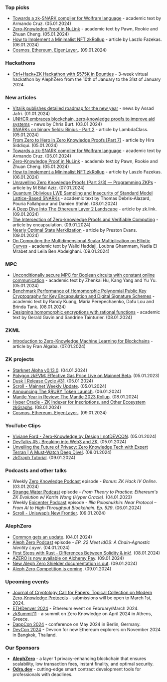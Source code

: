 ### Top picks
* [Towards a zk-SNARK compiler for Wolfram language](https://arxiv.org/pdf/2401.02935.pdf) - academic text by Armando Cruz. (05.01.2024)
* [Zero-Knowledge Proof in NuLink](https://arxiv.org/pdf/2401.03118.pdf) - academic text by Pawn, Rookie and Zhuan Cheng. (05.01.2024)
* [How to Implement a Minimalist NFT zkRollup](https://medium.com/coinmonks/how-to-implement-a-minimalist-nft-zkrollup-b93fd4e326ad) - article by Laszlo Fazekas. (06.01.2024)
* [Cosmos. Ethereum. EigenLayer.](https://www.blog.eigenlayer.xyz/cosmos/). (09.01.2024)

### Hackathons
* [Ctrl+Hack+ZK Hackathon with $575K in Bounties](https://hack.alephzero.org/) - 3-week virtual hackathon by AlephZero from the 10th of January to the 31st of January 2024. 

### New articles 
* [Vitalik publishes detailed roadmap for the new year](https://cryptoslate.com/vitalik-publishes-detailed-roadmap-for-the-new-year/) - news by Assad Jafri. (01.01.2024)
* [UNHCR embraces blockchain, zero-knowledge proofs to improve aid systems](https://www.biometricupdate.com/202401/unhcr-embraces-blockchain-zero-knowledge-proofs-to-improve-aid-systems) - news by Chris Burt. (03.01.2024)
* [SNARKs on binary fields: Binius - Part 2](https://blog.lambdaclass.com/binius-part-2/) - article by LambdaClass. (05.01.2024)
* [From Zero to Hero in Zero Knowledge Proofs [Part 7]](https://medium.com/coinmonks/from-zero-to-hero-in-zero-knowledge-proofs-part-7-61d639c2ef02) - article by Hira Siddiqui. (05.01.2024)
* [Towards a zk-SNARK compiler for Wolfram language](https://arxiv.org/pdf/2401.02935.pdf) - academic text by Armando Cruz. (05.01.2024)
* [Zero-Knowledge Proof in NuLink](https://arxiv.org/pdf/2401.03118.pdf) - academix text by Pawn, Rookie and Zhuan Cheng. (05.01.2024)
* [How to Implement a Minimalist NFT zkRollup](https://medium.com/coinmonks/how-to-implement-a-minimalist-nft-zkrollup-b93fd4e326ad) - article by Laszlo Fazekas. (06.01.2024)
* [Unravelling Zero Knowledge Proofs (Part 3/3) — Programming ZKPs](https://medium.com/@mbilalaziz.01/unravelling-zero-knowledge-proofs-part-3-3-programming-zkps-fc1f6ab94154) - article by M Bilal Aziz. (07.01.2024)
* [Quantum Oblivious LWE Sampling and Insecurity of Standard Model Lattice-Based SNARKs](https://eprint.iacr.org/2024/030.pdf) - academic text by Thomas Debris-Alazard, Pouria Fallahpour and Damien Stehlé. (08.01.2024)
* [A Deep Dive Into The Ethereum Layer 2 Landscape](https://blog.zk.link/a-deep-dive-into-the-ethereum-layer-2-landscape-f5d2b1f9aa90) - article by zk.link. (09.01.2024)
* [The Intersection of Zero-knowledge Proofs and Verifiable Computing](https://hackernoon.com/the-intersection-of-zero-knowledge-proofs-and-verifiable-computing) - article by encapsulation. (09.01.2024)
* [Nearly Optimal State Merklization](https://mirror.xyz/sovlabs.eth/jfx_cJ_15saejG9ZuQWjnGnG-NfahbazQH98i1J3NN8) - article by Preston Evans. (09.01.2024)
* [On Computing the Multidimensional Scalar Multiplication on Elliptic Curves](https://eprint.iacr.org/2024/038.pdf) - academic text by Walid Haddaji, Loubna Ghammam, Nadia El Mrabet and Leila Ben Abdelghani. (09.01.2024)

### MPC
* [Unconditionally secure MPC for Boolean circuits with constant online communication](https://eprint.iacr.org/2024/015.pdf) - academic text by Zhenkai Hu, Kang Yang and Yu Yu. (05.01.2024)
* [Benchmark Performance of Homomorphic Polynomial Public Key Cryptography for Key Encapsulation and Digital Signature Schemes](https://eprint.iacr.org/2024/019.pdf) - academic text by Randy Kuang, Maria Perepechaenko, Dafu Lou and Brinda Tank. (08.01.2024)
* [Designing homomorphic encryptions with rational functions](https://eprint.iacr.org/2024/021.pdf) - academic text by Gerald Gavin and Sandrine Tainturier. (08.01.2024)

### ZKML
* [Introduction to Zero-Knowledge Machine Learning for Blockchains](https://medium.com/@franalgaba/introduction-to-zero-knowledge-machine-learning-for-blockchains-c78ec97cf5a2) - article by Fran Algaba. (07.01.2024)

### ZK projects
* [Starknet Alpha v0.13.0](https://governance.starknet.io/voting-proposals/0x8cf15c543775031ca8a8960747c00b501d0a6e4baef8ca8518701f73f98d61cb). (04.01.2024)
* [Polygon zkEVM: Effective Gas Price Live on Mainnet Beta](https://polygon.technology/blog/polygon-zkevm-effective-gas-price-live-on-mainnet-beta). (05.01.2023)
* [Dusk | Release Cycle #31](https://dusk.network/news/release-cycle-update-31/). (05.01.2024)
* [Scroll - Mainnet Weekly Update](https://twitter.com/Scroll_ZKP/status/1743384743562150119). (05.01.2024)
* [Announcing The $RUBY Token Launch](https://rubyprotocol.medium.com/announcing-the-ruby-token-launch-5a99eb47aa11). (06.01.2024)
* [Mantle Year in Review: The Mantle 2023 Rollup](https://www.mantle.xyz/blog/reviews/mantle-year-in-review-2023-rollup). (08.01.2024)
* [Hyper Oracle - ZK Indexer for Inscriptions, and Other Ecosystem zkGraphs](https://mirror.xyz/hyperoracleblog.eth/r9TxobqUZvqyXNNyddiLWd0EaYymoIxu8T6Ayg1ENx0). (08.01.2024)
* [Cosmos. Ethereum. EigenLayer.](https://www.blog.eigenlayer.xyz/cosmos/). (09.01.2024)

### YouTube Clips
* [Viviane Ford - Zero-Knowledge by Design I notDEVCON](https://www.youtube.com/watch?v=YvEJr7r94dg). (05.01.2024)
* [DevTalks #5 : Breaking into Web3 and ZK](https://www.youtube.com/watch?v=0SF5ZrLO1yg). (05.01.2024)
* [Unveiling the Future of Privacy: Zero Knowledge Tech with Expert Terran | A Must-Watch Deep Dive!](https://www.youtube.com/watch?v=dlawkGtlleY). (08.01.2024)
* [zkGraph Tutorial](https://www.youtube.com/watch?v=_llgitrl8xA). (09.01.2024)

### Podcasts and other talks
* Weekly [Zero Knowledge Podcast](https://zeroknowledge.fm/bonus-zk-hack-iv-online/) episode - *Bonus: ZK Hack IV Online*. (03.01.2024) 
* [Strange Water Podcast](https://open.spotify.com/episode/7aQh3x4pExLlJHFwcVrALb?si=325d7a0c38aa4a1c) episode - *From Theory to Practice: Ethereum's ZK Evolution w/ Kartin Wong (Hyper Oracle)*. (04.01.2023)
* Weekly [Epicenter Podcast](https://www.youtube.com/watch?v=ofFA5tI0un8/) episode - *Illia Poloshukhin: Near Protocol – From AI to High-Throughput Blockchain. Ep. 529*. (06.01.2024) 
* [Scroll - Uniswap’s New Frontier](https://twitter.com/Scroll_ZKP/status/1744735890222784543). (09.01.2024)

### AlephZero
* [Common gets an update](https://feedback.common.fi/changelog/6596a190143e3c7207d83720). (04.01.2024)
* [Aleph Zero Podcast](https://www.youtube.com/watch?v=DCGhrDOagdY) episode - *EP. 22 Meet idOS: A Chain-Agnostic Identity Layer*. (04.01.2024)
* [First Steps with Rust - Differences Between Solidity & ink!](https://www.youtube.com/watch?v=7eQ4lS1oh8o). (08.01.2024)
* [AZERO is now available on Alchemy Pay](https://twitter.com/Aleph__Zero/status/1744666795435503813?s=20). (09.01.2024)
* [New Aleph Zero Shielder documentation is out](https://twitter.com/cardinal_hq/status/1744855377617776654). (09.01.2024)
* [Aleph Zero Competition is coming](https://twitter.com/HatsFinance/status/1744751129051705534). (09.01.2024)

### Upcoming events
* [Journal of Cryptology Call for Papers: Topical Collection on Modern Zero-Knowledge Protocols](https://iacr.org/jofc/TopicalCollection-mzkp.html) -  submissions will be open to March 1st, 2024. 
* [ETHDenver 2024](http://ethdenver.com/) - Ethereum event on February/March 2024.
* [zkSummit11](https://www.zksummit.com/) - a summit on Zero Knowledge on April 2024 in Athens, Greece. 
* [DappCon 2024](https://www.dappcon.io/) - conference on May 2024 in Berlin, Germany. 
* [DevCon 2024](https://devcon.org/) - Devcon for new Ethereum explorers on November 2024 in Bangkok, Thailand.

### Our Sponsors
* **[AlephZero](https://alephzero.org/)** - a layer 1 privacy-enhancing blockchain that ensures scalability, low transaction fees, instant finality, and optimal security.
* **[Odra.dev](https://odra.dev)** - cutting-edge smart contract development tools for professionals with deadlines.
